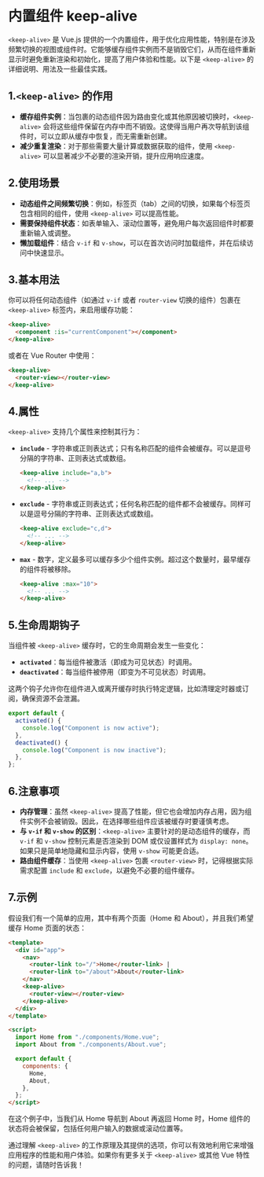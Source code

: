 # 内置组件 keep-alive

`<keep-alive>` 是 Vue.js 提供的一个内置组件，用于优化应用性能，特别是在涉及频繁切换的视图或组件时。它能够缓存组件实例而不是销毁它们，从而在组件重新显示时避免重新渲染和初始化，提高了用户体验和性能。以下是 `<keep-alive>` 的详细说明、用法及一些最佳实践。

## 1.`<keep-alive>` 的作用

- **缓存组件实例**：当包裹的动态组件因为路由变化或其他原因被切换时，`<keep-alive>` 会将这些组件保留在内存中而不销毁。这使得当用户再次导航到该组件时，可以立即从缓存中恢复，而无需重新创建。
- **减少重复渲染**：对于那些需要大量计算或数据获取的组件，使用 `<keep-alive>` 可以显著减少不必要的渲染开销，提升应用响应速度。

## 2.使用场景

- **动态组件之间频繁切换**：例如，标签页（tab）之间的切换，如果每个标签页包含相同的组件，使用 `<keep-alive>` 可以提高性能。
- **需要保持组件状态**：如表单输入、滚动位置等，避免用户每次返回组件时都要重新输入或调整。
- **懒加载组件**：结合 `v-if` 和 `v-show`，可以在首次访问时加载组件，并在后续访问中快速显示。

## 3.基本用法

你可以将任何动态组件（如通过 `v-if` 或者 `router-view` 切换的组件）包裹在 `<keep-alive>` 标签内，来启用缓存功能：

```html
<keep-alive>
  <component :is="currentComponent"></component>
</keep-alive>
```

或者在 Vue Router 中使用：

```html
<keep-alive>
  <router-view></router-view>
</keep-alive>
```

## 4.属性

`<keep-alive>` 支持几个属性来控制其行为：

- **`include`** - 字符串或正则表达式；只有名称匹配的组件会被缓存。可以是逗号分隔的字符串、正则表达式或数组。

  ```html
  <keep-alive include="a,b">
    <!-- ... -->
  </keep-alive>
  ```

- **`exclude`** - 字符串或正则表达式；任何名称匹配的组件都不会被缓存。同样可以是逗号分隔的字符串、正则表达式或数组。

  ```html
  <keep-alive exclude="c,d">
    <!-- ... -->
  </keep-alive>
  ```

- **`max`** - 数字，定义最多可以缓存多少个组件实例。超过这个数量时，最早缓存的组件将被移除。

  ```html
  <keep-alive :max="10">
    <!-- ... -->
  </keep-alive>
  ```

## 5.生命周期钩子

当组件被 `<keep-alive>` 缓存时，它的生命周期会发生一些变化：

- **`activated`**：每当组件被激活（即成为可见状态）时调用。
- **`deactivated`**：每当组件被停用（即变为不可见状态）时调用。

这两个钩子允许你在组件进入或离开缓存时执行特定逻辑，比如清理定时器或订阅，确保资源不会泄漏。

```javascript
export default {
  activated() {
    console.log("Component is now active");
  },
  deactivated() {
    console.log("Component is now inactive");
  },
};
```

## 6.注意事项

- **内存管理**：虽然 `<keep-alive>` 提高了性能，但它也会增加内存占用，因为组件实例不会被销毁。因此，在选择哪些组件应该被缓存时要谨慎考虑。
- **与 `v-if` 和 `v-show` 的区别**：`<keep-alive>` 主要针对的是动态组件的缓存，而 `v-if` 和 `v-show` 控制元素是否渲染到 DOM 或仅设置样式为 `display: none`。如果只是简单地隐藏和显示内容，使用 `v-show` 可能更合适。
- **路由组件缓存**：当使用 `<keep-alive>` 包裹 `<router-view>` 时，记得根据实际需求配置 `include` 和 `exclude`，以避免不必要的组件缓存。

## 7.示例

假设我们有一个简单的应用，其中有两个页面（Home 和 About），并且我们希望缓存 Home 页面的状态：

```html
<template>
  <div id="app">
    <nav>
      <router-link to="/">Home</router-link> |
      <router-link to="/about">About</router-link>
    </nav>
    <keep-alive>
      <router-view></router-view>
    </keep-alive>
  </div>
</template>

<script>
  import Home from "./components/Home.vue";
  import About from "./components/About.vue";

  export default {
    components: {
      Home,
      About,
    },
  };
</script>
```

在这个例子中，当我们从 Home 导航到 About 再返回 Home 时，Home 组件的状态将会被保留，包括任何用户输入的数据或滚动位置等。

通过理解 `<keep-alive>` 的工作原理及其提供的选项，你可以有效地利用它来增强应用程序的性能和用户体验。如果你有更多关于 `<keep-alive>` 或其他 Vue 特性的问题，请随时告诉我！
